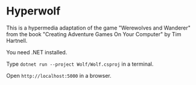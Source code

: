 # Hyperwolf

This is a hypermedia adaptation of the game "Werewolves and Wanderer" from the book "Creating Adventure Games On Your Computer" by Tim Hartnell.

You need .NET installed.

Type `dotnet run --project Wolf/Wolf.csproj` in a terminal.

Open `http://localhost:5000` in a browser.
